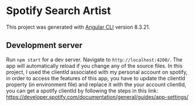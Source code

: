 # Spotify Search Artist

This project was generated with [Angular CLI](https://github.com/angular/angular-cli) version 8.3.21.

## Development server

Run `npm start` for a dev server. Navigate to `http://localhost:4200/`. The app will automatically reload if you change any of the source files.
In this project, I used the clientId associated with my personal account on spotify, in order to access the features of this app, you have to update the clientId property (in environment file) and replace it with the your account clientId, you can get a spotify clientId by following the steps in this link: https://developer.spotify.com/documentation/general/guides/app-settings/
